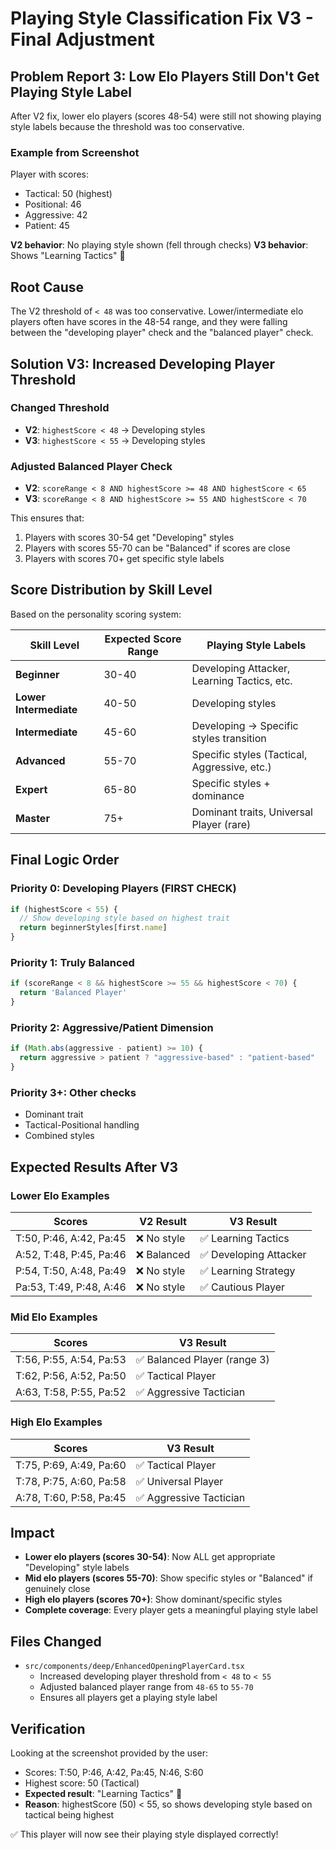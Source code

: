 # Playing Style Classification Fix V3 - Final Adjustment

## Problem Report 3: Low Elo Players Still Don't Get Playing Style Label

After V2 fix, lower elo players (scores 48-54) were still not showing playing style labels because the threshold was too conservative.

### Example from Screenshot
Player with scores:
- Tactical: 50 (highest)
- Positional: 46
- Aggressive: 42
- Patient: 45

**V2 behavior**: No playing style shown (fell through checks)
**V3 behavior**: Shows "Learning Tactics" 🎯

## Root Cause

The V2 threshold of `< 48` was too conservative. Lower/intermediate elo players often have scores in the 48-54 range, and they were falling between the "developing player" check and the "balanced player" check.

## Solution V3: Increased Developing Player Threshold

### Changed Threshold
- **V2**: `highestScore < 48` → Developing styles
- **V3**: `highestScore < 55` → Developing styles

### Adjusted Balanced Player Check
- **V2**: `scoreRange < 8 AND highestScore >= 48 AND highestScore < 65`
- **V3**: `scoreRange < 8 AND highestScore >= 55 AND highestScore < 70`

This ensures that:
1. Players with scores 30-54 get "Developing" styles
2. Players with scores 55-70 can be "Balanced" if scores are close
3. Players with scores 70+ get specific style labels

## Score Distribution by Skill Level

Based on the personality scoring system:

| Skill Level | Expected Score Range | Playing Style Labels |
|-------------|---------------------|---------------------|
| **Beginner** | 30-40 | Developing Attacker, Learning Tactics, etc. |
| **Lower Intermediate** | 40-50 | Developing styles |
| **Intermediate** | 45-60 | Developing → Specific styles transition |
| **Advanced** | 55-70 | Specific styles (Tactical, Aggressive, etc.) |
| **Expert** | 65-80 | Specific styles + dominance |
| **Master** | 75+ | Dominant traits, Universal Player (rare) |

## Final Logic Order

### Priority 0: Developing Players (FIRST CHECK)
```typescript
if (highestScore < 55) {
  // Show developing style based on highest trait
  return beginnerStyles[first.name]
}
```

### Priority 1: Truly Balanced
```typescript
if (scoreRange < 8 && highestScore >= 55 && highestScore < 70) {
  return 'Balanced Player'
}
```

### Priority 2: Aggressive/Patient Dimension
```typescript
if (Math.abs(aggressive - patient) >= 10) {
  return aggressive > patient ? "aggressive-based" : "patient-based"
}
```

### Priority 3+: Other checks
- Dominant trait
- Tactical-Positional handling
- Combined styles

## Expected Results After V3

### Lower Elo Examples
| Scores | V2 Result | V3 Result |
|--------|-----------|-----------|
| T:50, P:46, A:42, Pa:45 | ❌ No style | ✅ Learning Tactics |
| A:52, T:48, P:45, Pa:46 | ❌ Balanced | ✅ Developing Attacker |
| P:54, T:50, A:48, Pa:49 | ❌ No style | ✅ Learning Strategy |
| Pa:53, T:49, P:48, A:46 | ❌ No style | ✅ Cautious Player |

### Mid Elo Examples
| Scores | V3 Result |
|--------|-----------|
| T:56, P:55, A:54, Pa:53 | ✅ Balanced Player (range 3) |
| T:62, P:56, A:52, Pa:50 | ✅ Tactical Player |
| A:63, T:58, P:55, Pa:52 | ✅ Aggressive Tactician |

### High Elo Examples
| Scores | V3 Result |
|--------|-----------|
| T:75, P:69, A:49, Pa:60 | ✅ Tactical Player |
| T:78, P:75, A:60, Pa:58 | ✅ Universal Player |
| A:78, T:60, P:58, Pa:45 | ✅ Aggressive Tactician |

## Impact

- **Lower elo players (scores 30-54)**: Now ALL get appropriate "Developing" style labels
- **Mid elo players (scores 55-70)**: Show specific styles or "Balanced" if genuinely close
- **High elo players (scores 70+)**: Show dominant/specific styles
- **Complete coverage**: Every player gets a meaningful playing style label

## Files Changed

- `src/components/deep/EnhancedOpeningPlayerCard.tsx`
  - Increased developing player threshold from `< 48` to `< 55`
  - Adjusted balanced player range from `48-65` to `55-70`
  - Ensures all players get a playing style label

## Verification

Looking at the screenshot provided by the user:
- Scores: T:50, P:46, A:42, Pa:45, N:46, S:60
- Highest score: 50 (Tactical)
- **Expected result**: "Learning Tactics" 🎯
- **Reason**: highestScore (50) < 55, so shows developing style based on tactical being highest

✅ This player will now see their playing style displayed correctly!

